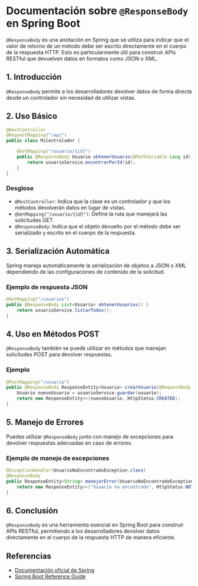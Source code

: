 # Documentación sobre `@ResponseBody` en Spring Boot

`@ResponseBody` es una anotación en Spring que se utiliza para indicar que el valor de retorno de un método debe ser escrito directamente en el cuerpo de la respuesta HTTP. Esto es particularmente útil para construir APIs RESTful que devuelven datos en formatos como JSON o XML.

## 1. Introducción

`@ResponseBody` permite a los desarrolladores devolver datos de forma directa desde un controlador sin necesidad de utilizar vistas.

## 2. Uso Básico

```java
@RestController
@RequestMapping("/api")
public class MiControlador {

    @GetMapping("/usuario/{id}")
    public @ResponseBody Usuario obtenerUsuario(@PathVariable Long id) {
        return usuarioService.encontrarPorId(id);
    }
}
```

### Desglose

- `@RestController`: Indica que la clase es un controlador y que los métodos devolverán datos en lugar de vistas.
- `@GetMapping("/usuario/{id}")`: Define la ruta que manejará las solicitudes GET.
- `@ResponseBody`: Indica que el objeto devuelto por el método debe ser serializado y escrito en el cuerpo de la respuesta.

## 3. Serialización Automática

Spring maneja automáticamente la serialización de objetos a JSON o XML dependiendo de las configuraciones de contenido de la solicitud.

### Ejemplo de respuesta JSON

```java
@GetMapping("/usuarios")
public @ResponseBody List<Usuario> obtenerUsuarios() {
    return usuarioService.listarTodos();
}
```

## 4. Uso en Métodos POST

`@ResponseBody` también se puede utilizar en métodos que manejan solicitudes POST para devolver respuestas.

### Ejemplo

```java
@PostMapping("/usuario")
public @ResponseBody ResponseEntity<Usuario> crearUsuario(@RequestBody Usuario usuario) {
    Usuario nuevoUsuario = usuarioService.guardar(usuario);
    return new ResponseEntity<>(nuevoUsuario, HttpStatus.CREATED);
}
```

## 5. Manejo de Errores

Puedes utilizar `@ResponseBody` junto con manejo de excepciones para devolver respuestas adecuadas en caso de errores.

### Ejemplo de manejo de excepciones

```java
@ExceptionHandler(UsuarioNoEncontradoException.class)
@ResponseBody
public ResponseEntity<String> manejarError(UsuarioNoEncontradoException e) {
    return new ResponseEntity<>("Usuario no encontrado", HttpStatus.NOT_FOUND);
}
```

## 6. Conclusión

`@ResponseBody` es una herramienta esencial en Spring Boot para construir APIs RESTful, permitiendo a los desarrolladores devolver datos directamente en el cuerpo de la respuesta HTTP de manera eficiente.

## Referencias

- [Documentación oficial de Spring](https://docs.spring.io/spring-framework/docs/current/javadoc-api/org/springframework/web/bind/annotation/ResponseBody.html)
- [Spring Boot Reference Guide](https://docs.spring.io/spring-boot/docs/current/reference/htmlsingle/)
